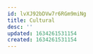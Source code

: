 ```yaml
---
id: lvXJ92bDVw7r6RGm9miNg
title: Cultural
desc: ''
updated: 1634261531154
created: 1634261531154
---
```


